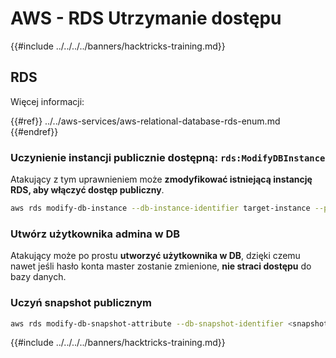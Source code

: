 # AWS - RDS Utrzymanie dostępu

{{#include ../../../../banners/hacktricks-training.md}}

## RDS

Więcej informacji:

{{#ref}}
../../aws-services/aws-relational-database-rds-enum.md
{{#endref}}

### Uczynienie instancji publicznie dostępną: `rds:ModifyDBInstance`

Atakujący z tym uprawnieniem może **zmodyfikować istniejącą instancję RDS, aby włączyć dostęp publiczny**.
```bash
aws rds modify-db-instance --db-instance-identifier target-instance --publicly-accessible --apply-immediately
```
### Utwórz użytkownika admina w DB

Atakujący może po prostu **utworzyć użytkownika w DB**, dzięki czemu nawet jeśli hasło konta master zostanie zmienione, **nie straci dostępu** do bazy danych.

### Uczyń snapshot publicznym
```bash
aws rds modify-db-snapshot-attribute --db-snapshot-identifier <snapshot-name> --attribute-name restore --values-to-add all
```
{{#include ../../../../banners/hacktricks-training.md}}
